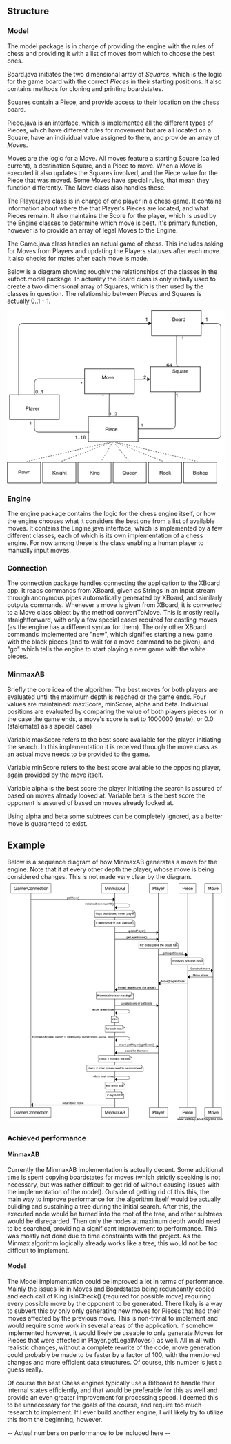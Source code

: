 ## Structure
### Model

The model package is in charge of providing the engine with the rules of chess and providing it with a list of moves from which to choose the best ones. 

Board.java initiates the two dimensional array of *Squares*, which is the logic for the game board with the correct *Pieces* in their starting positions. It also contains methods for cloning and printing boardstates.

Squares contain a Piece, and provide access to their location on the chess board. 

Piece.java is an interface, which is implemented all the different types of Pieces, which have different rules for movement but are all located on a Square, have an individual value assigned to them, and provide an array of *Moves*. 

Moves are the logic for a Move. All moves feature a starting Square (called current), a destination Square, and a Piece to move. When a Move is executed it also updates the Squares involved, and the Piece value for the Piece that was moved. Some Moves have special rules, that mean they function differently. The Move class also handles these.

The Player.java class is in charge of one player in a chess game. It contains information about where the that Player's Pieces are located, and what Pieces remain. It also maintains the Score for the player, which is used by the Engine classes to determine which move is best. It's primary function, however is to provide an array of legal Moves to the Engine.

The Game.java class handles an actual game of chess. This includes asking for Moves from Players and updating the Players statuses after each move. It also checks for mates after each move is made.

Below is a diagram showing roughly the relationships of the classes in the kufbot.model package. In actuality the Board class is only initially used to create a two dimensional array of Squares, which is then used by the classes in question. The relationship between Pieces and Squares is actually 0..1 - 1.
  
![Class Diagram](https://github.com/antlammi/ChessAI_TiRa/blob/master/documentation/Chess%20Engine%20Diagram.png)   
    
    
### Engine

The engine package contains the logic for the chess engine itself, or how the engine chooses what it considers the best one 
from a list of available moves. It contains the Engine.java interface, which is implemented by a few different classes, each of which is its own implementation of a chess engine. For now among these is the class enabling a human player to manually input moves.

### Connection

The connection package handles connecting the application to the XBoard app. It reads commands from XBoard, given as Strings in an input stream through anonymous pipes automatically generated by XBoard, and similarly outputs commands. Whenever a move is given from XBoard, it is converted to a Move class object by the method convertToMove. This is mostly really straightforward, with only a few special cases required for castling moves (as the engine has a different syntax for them). The only other XBoard commands implemented are "new", which signifies starting a new game with the black pieces (and to wait for a move command to be given), and "go" which tells the engine to start playing a new game with the white pieces.


### MinmaxAB
Briefly the core idea of the algorithm: The best moves for both players are evaluated until the maximum depth is reached or the game ends. Four values are maintained: maxScore, minScore, alpha and beta. Individual positions are evaluated by comparing the value of both players pieces (or in the case the game ends, a move's score is set to 1000000 (mate), or 0.0 (stalemate) as a special case)

Variable maxScore refers to the best score available for the player initiating the search. In this implementation it is received through the move class as an actual move needs to be provided to the game.   

Variable minScore refers to the best score available to the opposing player, again provided by the move itself.     

Variable alpha is the best score the player initiating the search is assured of based on moves already looked at.
Variable beta is the best score the opponent is assured of based on moves already looked at.    

Using alpha and beta some subtrees can be completely ignored, as a better move is guaranteed to exist.  

## Example
Below is a sequence diagram of how MinmaxAB generates a move for the engine. Note that it at every other depth the player, whose move is being considered changes. This is not made very clear by the diagram.
![Sequence Diagram](https://github.com/antlammi/ChessAI_TiRa/blob/master/documentation/Sequence%20Diagram%20MinmaxAB.png)

### Achieved performance 
#### MinmaxAB
Currently the MinmaxAB implementation is actually decent. Some additional time is spent copying boardstates for moves (which strictly speaking is not necessary, but was rather difficult to get rid of without causing issues with the implementation of the model). Outside of getting rid of this this, the main way to improve performance for the algorithm itself would be actually building and sustaining a tree during the initial search. After this, the executed node would be turned into the root of the tree, and other subtrees would be disregarded. Then only the nodes at maximum depth would need to be searched, providing a significant improvement to performance. This was mostly not done due to time constraints with the project. As the Minmax algorithm logically already works like a tree, this would not be too difficult to implement.
 
#### Model
The Model implementation could be improved a lot in terms of performance. Mainly the issues lie in Moves and Boardstates being redundantly copied and each call of King isInCheck() (required for possible move) requiring every possible move by the opponent to be generated. There likely is a way to subvert this by only only generating new moves for Pieces that had their moves affected by the previous move. This is non-trivial to implement and would require some work in several areas of the application. If somehow implemented however, it would likely be useable to only generate Moves for Pieces that were affected in Player.getLegalMoves() as well. All in all with realistic changes, without a complete rewrite of the code, move generation could probably be made to be faster by a factor of 100, with the mentioned changes and more efficient data structures. Of course, this number is just a guess really.

Of course the best Chess engines typically use a Bitboard to handle their internal states efficiently, and that would be preferable for this as well and provide an even greater improvement for processing speed. I deemed this to be unnecessary for the goals of the course, and require too much research to implement. If I ever build another engine, I will likely try to utilize this from the beginning, however.


-- Actual numbers on performance to be included here --


